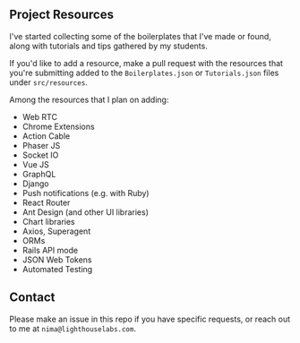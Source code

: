 ## Project Resources

I've started collecting some of the boilerplates that I've made or found, along with tutorials and tips gathered by my students.

If you'd like to add a resource, make a pull request with the resources that you're submitting added to the `Boilerplates.json` or `Tutorials.json` files under `src/resources`.

Among the resources that I plan on adding:

- Web RTC
- Chrome Extensions
- Action Cable
- Phaser JS
- Socket IO
- Vue JS
- GraphQL
- Django
- Push notifications (e.g. with Ruby)
- React Router
- Ant Design (and other UI libraries)
- Chart libraries
- Axios, Superagent
- ORMs
- Rails API mode
- JSON Web Tokens
- Automated Testing

## Contact

Please make an issue in this repo if you have specific requests, or reach out to me at `nima@lighthouselabs.com`.